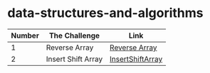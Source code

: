 

# data-structures-and-algorithms




| Number      | The Challenge  |  Link         |
| -------     |    ------      |  --------     |
|         1   | Reverse Array  | [Reverse Array](https://github.com/Yousef-Abu-Qatrieh/data-structures-and-algorithms/tree/array-reverse) |
|         2   | Insert Shift Array|  [InsertShiftArray](https://github.com/Yousef-Abu-Qatrieh/data-structures-and-algorithms/blob/main/README.md) |







